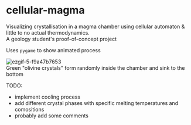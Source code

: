 # cellular-magma
Visualizing crystallisation in a magma chamber using cellular automaton &amp; little to no actual thermodynamics.  
A geology student's proof-of-concept project

Uses `pygame` to show animated process 

![ezgif-5-f9a47b7653](https://user-images.githubusercontent.com/5527207/232070472-73a87206-5f6d-4f9c-a04d-5495123253a9.gif)  
Green "olivine crystals" form randomly inside the chamber and sink to the bottom  

TODO:
- implement cooling process
- add different crystal phases with specific melting temperatures and comositions
- probably add some comments

